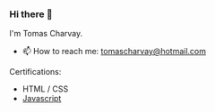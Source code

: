 ### Hi there 👋

I'm Tomas Charvay.

- 📫 How to reach me: tomascharvay@hotmail.com

Certifications:

- HTML / CSS 
- [Javascript](https://www.coderhouse.com/ar/certificados/664ca6abdd180d6b061c1cb2?lang=)



<!--
**tcharvay/tcharvay** is a ✨ _special_ ✨ repository because its `README.md` (this file) appears on your GitHub profile.

Here are some ideas to get you started:

- 🔭 I’m currently working on ...
- 🌱 I’m currently learning ...
- 👯 I’m looking to collaborate on ...
- 🤔 I’m looking for help with ...
- 💬 Ask me about ...
- 📫 How to reach me: ...
- 😄 Pronouns: ...
- ⚡ Fun fact: ...
-->
